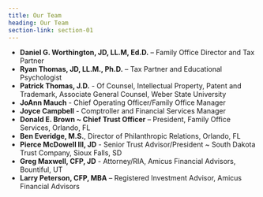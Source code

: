 ```yaml
---
title: Our Team
heading: Our Team
section-link: section-01
---
```


- **Daniel G. Worthington, JD, LL.M, Ed.D.** – Family Office Director and Tax Partner
- **Ryan Thomas, JD, LL.M., Ph.D.** – Tax Partner and Educational Psychologist
- **Patrick Thomas, J.D.** - Of Counsel, Intellectual Property, Patent and Trademark, Associate General Counsel, Weber State University
- **JoAnn Mauch** - Chief Operating Officer/Family Office Manager
- **Joyce Campbell** - Comptroller and Financial Services Manager
- **Donald E. Brown ~ Chief Trust Officer** – President, Family Office Services, Orlando, FL
- **Ben Everidge, M.S.**, Director of Philanthropic Relations, Orlando, FL
- **Pierce McDowell III, JD** - Senior Trust Advisor/President ~ South Dakota Trust Company, Sioux Falls, SD
- **Greg Maxwell, CFP, JD** - Attorney/RIA, Amicus Financial Advisors, Bountiful, UT
- **Larry Peterson, CFP, MBA** – Registered Investment Advisor, Amicus Financial Advisors

 

